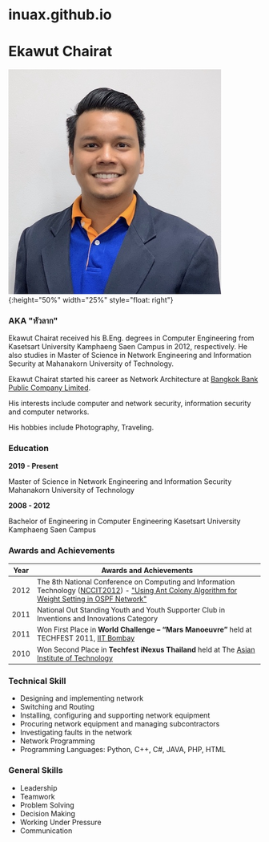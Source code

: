 # inuax.github.io
# Ekawut Chairat 

![](Ekawut_image.jpg){:height="50%" width="25%" style="float: right"}

### AKA "หัวลาก"

Ekawut Chairat received his B.Eng. degrees in Computer Engineering from Kasetsart University Kamphaeng Saen Campus in 2012, respectively. He also studies in Master of Science in Network Engineering and Information Security at Mahanakorn University of Technology.

Ekawut Chairat started his career as Network Architecture at [Bangkok Bank Public Company Limited](https://www.bangkokbank.com).

His interests include computer and network security, information security and computer networks.

His hobbies include Photography, Traveling.

### Education

**2019 - Present**

Master of Science in Network Engineering and Information Security
Mahanakorn University of Technology

**2008 - 2012**

Bachelor of Engineering in Computer Engineering
Kasetsart University Kamphaeng Saen Campus

### Awards and Achievements

Year | Awards and Achievements
------ | ------
2012 | The 8th National Conference on Computing and Information Technology ([NCCIT2012](http://pirun.ku.ac.th/~fengkrj/conference/2555/nccit2012-cover.jpg)) - ["Using Ant Colony Algorithm for Weight Setting in OSPF Network"](http://pirun.ku.ac.th/~fengkrj/conference/2555/NCCIT2012paper.pdf)
2011 | National Out Standing Youth and Youth Supporter Club in Inventions and Innovations Category
2011 | Won First Place in **World Challenge – “Mars Manoeuvre”** held at TECHFEST 2011, [IIT Bombay](http://www.iitb.ac.in)
2010 | Won Second Place in **Techfest iNexus Thailand** held at The [Asian Institute of Technology](https://www.ait.ac.th)

### Technical Skill

* Designing and implementing network
* Switching and Routing
* Installing, configuring and supporting network equipment
* Procuring network equipment and managing subcontractors
* Investigating faults in the network
* Network Programming
* Programming Languages: Python, C++, C#, JAVA, PHP, HTML

### General Skills

* Leadership
* Teamwork
* Problem Solving
* Decision Making
* Working Under Pressure
* Communication